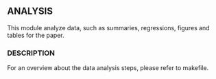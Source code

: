 ## ANALYSIS

This module analyze data, such as summaries, regressions, figures and tables for the paper.

### DESCRIPTION

For an overview about the data analysis steps, please refer to makefile.